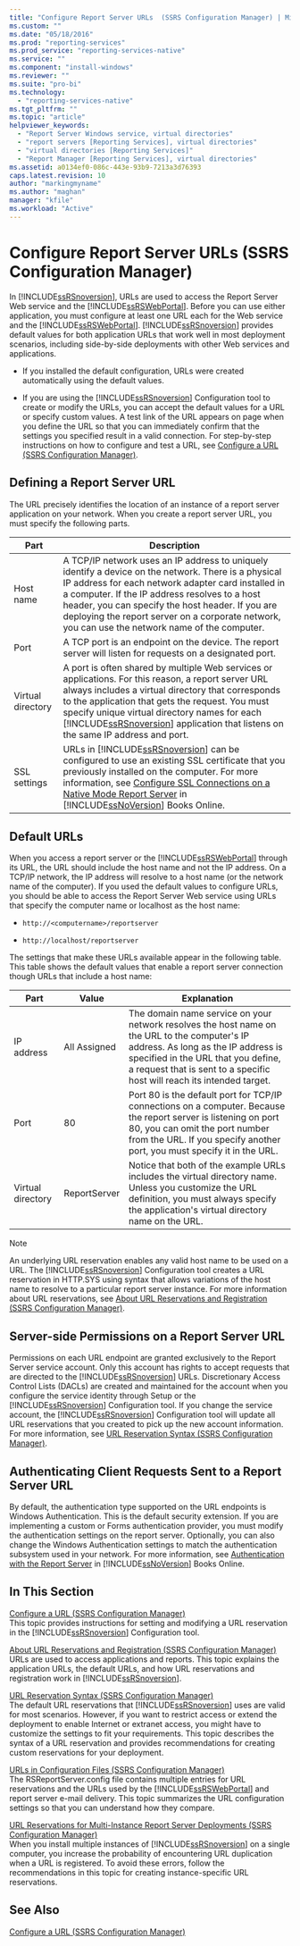 ```yaml
---
title: "Configure Report Server URLs  (SSRS Configuration Manager) | Microsoft Docs"
ms.custom: ""
ms.date: "05/18/2016"
ms.prod: "reporting-services"
ms.prod_service: "reporting-services-native"
ms.service: ""
ms.component: "install-windows"
ms.reviewer: ""
ms.suite: "pro-bi"
ms.technology: 
  - "reporting-services-native"
ms.tgt_pltfrm: ""
ms.topic: "article"
helpviewer_keywords: 
  - "Report Server Windows service, virtual directories"
  - "report servers [Reporting Services], virtual directories"
  - "virtual directories [Reporting Services]"
  - "Report Manager [Reporting Services], virtual directories"
ms.assetid: a0134ef0-086c-443e-93b9-7213a3d76393
caps.latest.revision: 10
author: "markingmyname"
ms.author: "maghan"
manager: "kfile"
ms.workload: "Active"
---
```

# Configure Report Server URLs  (SSRS Configuration Manager)
  In [!INCLUDE[ssRSnoversion](../../includes/ssrsnoversion-md.md)], URLs are used to access the Report Server Web service and the [!INCLUDE[ssRSWebPortal](../../includes/ssrswebportal.md)]. Before you can use either application, you must configure at least one URL each for the Web service and the [!INCLUDE[ssRSWebPortal](../../includes/ssrswebportal.md)]. [!INCLUDE[ssRSnoversion](../../includes/ssrsnoversion-md.md)] provides default values for both application URLs that work well in most deployment scenarios, including side-by-side deployments with other Web services and applications.  
  
-   If you installed the default configuration, URLs were created automatically using the default values.  
  
-   If you are using the [!INCLUDE[ssRSnoversion](../../includes/ssrsnoversion-md.md)] Configuration tool to create or modify the URLs, you can accept the default values for a URL or specify custom values. A test link of the URL appears on page when you define the URL so that you can immediately confirm that the settings you specified result in a valid connection. For step-by-step instructions on how to configure and test a URL, see [Configure a URL  &#40;SSRS Configuration Manager&#41;](../../reporting-services/install-windows/configure-a-url-ssrs-configuration-manager.md).  
  
## Defining a Report Server URL  
 The URL precisely identifies the location of an instance of a report server application on your network. When you create a report server URL, you must specify the following parts.  
  
|Part|Description|  
|----------|-----------------|  
|Host name|A TCP/IP network uses an IP address to uniquely identify a device on the network. There is a physical IP address for each network adapter card installed in a computer. If the IP address resolves to a host header, you can specify the host header. If you are deploying the report server on a corporate network, you can use the network name of the computer.|  
|Port|A TCP port is an endpoint on the device. The report server will listen for requests on a designated port.|  
|Virtual directory|A port is often shared by multiple Web services or applications. For this reason, a report server URL always includes a virtual directory that corresponds to the application that gets the request. You must specify unique virtual directory names for each [!INCLUDE[ssRSnoversion](../../includes/ssrsnoversion-md.md)] application that listens on the same IP address and port.|  
|SSL settings|URLs in [!INCLUDE[ssRSnoversion](../../includes/ssrsnoversion-md.md)] can be configured to use an existing SSL certificate that you previously installed on the computer. For more information, see [Configure SSL Connections on a Native Mode Report Server](../../reporting-services/security/configure-ssl-connections-on-a-native-mode-report-server.md) in [!INCLUDE[ssNoVersion](../../includes/ssnoversion-md.md)] Books Online.|  
  
## Default URLs  
 When you access a report server or the [!INCLUDE[ssRSWebPortal](../../includes/ssrswebportal.md)] through its URL, the URL should include the host name and not the IP address. On a TCP/IP network, the IP address will resolve to a host name (or the network name of the computer). If you used the default values to configure URLs, you should be able to access the Report Server Web service using URLs that specify the computer name or localhost as the host name:  
  
-   `http://<computername>/reportserver`  
  
-   `http://localhost/reportserver`  
  
 The settings that make these URLs available appear in the following table. This table shows the default values that enable a report server connection though URLs that include a host name:  
  
|Part|Value|Explanation|  
|----------|-----------|-----------------|  
|IP address|All Assigned|The domain name service on your network resolves the host name on the URL to the computer's IP address. As long as the IP address is specified in the URL that you define, a request that is sent to a specific host will reach its intended target.|  
|Port|80|Port 80 is the default port for TCP/IP connections on a computer. Because the report server is listening on port 80, you can omit the port number from the URL. If you specify another port, you must specify it in the URL.|  
|Virtual directory|ReportServer|Notice that both of the example URLs includes the virtual directory name. Unless you customize the URL definition, you must always specify the application's virtual directory name on the URL.|  
  
> [!NOTE]  
>  An underlying URL reservation enables any valid host name to be used on a URL. The [!INCLUDE[ssRSnoversion](../../includes/ssrsnoversion-md.md)] Configuration tool creates a URL reservation in HTTP.SYS using syntax that allows variations of the host name to resolve to a particular report server instance. For more information about URL reservations, see [About URL Reservations and Registration  &#40;SSRS Configuration Manager&#41;](../../reporting-services/install-windows/about-url-reservations-and-registration-ssrs-configuration-manager.md).  
  
## Server-side Permissions on a Report Server URL  
 Permissions on each URL endpoint are granted exclusively to the Report Server service account. Only this account has rights to accept requests that are directed to the [!INCLUDE[ssRSnoversion](../../includes/ssrsnoversion-md.md)] URLs. Discretionary Access Control Lists (DACLs) are created and maintained for the account when you configure the service identity through Setup or the [!INCLUDE[ssRSnoversion](../../includes/ssrsnoversion-md.md)] Configuration tool. If you change the service account, the [!INCLUDE[ssRSnoversion](../../includes/ssrsnoversion-md.md)] Configuration tool will update all URL reservations that you created to pick up the new account information. For more information, see [URL Reservation Syntax  &#40;SSRS Configuration Manager&#41;](../../reporting-services/install-windows/url-reservation-syntax-ssrs-configuration-manager.md).  
  
## Authenticating Client Requests Sent to a Report Server URL  
 By default, the authentication type supported on the URL endpoints is Windows Authentication. This is the default security extension. If you are implementing a custom or Forms authentication provider, you must modify the authentication settings on the report server. Optionally, you can also change the Windows Authentication settings to match the authentication subsystem used in your network. For more information, see [Authentication with the Report Server](../../reporting-services/security/authentication-with-the-report-server.md) in [!INCLUDE[ssNoVersion](../../includes/ssnoversion-md.md)] Books Online.  
  
## In This Section  
 [Configure a URL  &#40;SSRS Configuration Manager&#41;](../../reporting-services/install-windows/configure-a-url-ssrs-configuration-manager.md)  
 This topic provides instructions for setting and modifying a URL reservation in the [!INCLUDE[ssRSnoversion](../../includes/ssrsnoversion-md.md)] Configuration tool.  
  
 [About URL Reservations and Registration  &#40;SSRS Configuration Manager&#41;](../../reporting-services/install-windows/about-url-reservations-and-registration-ssrs-configuration-manager.md)  
 URLs are used to access applications and reports. This topic explains the application URLs, the default URLs, and how URL reservations and registration work in [!INCLUDE[ssRSnoversion](../../includes/ssrsnoversion-md.md)].  
  
 [URL Reservation Syntax  &#40;SSRS Configuration Manager&#41;](../../reporting-services/install-windows/url-reservation-syntax-ssrs-configuration-manager.md)  
 The default URL reservations that [!INCLUDE[ssRSnoversion](../../includes/ssrsnoversion-md.md)] uses are valid for most scenarios. However, if you want to restrict access or extend the deployment to enable Internet or extranet access, you might have to customize the settings to fit your requirements. This topic describes the syntax of a URL reservation and provides recommendations for creating custom reservations for your deployment.  
  
 [URLs in Configuration Files  &#40;SSRS Configuration Manager&#41;](../../reporting-services/install-windows/urls-in-configuration-files-ssrs-configuration-manager.md)  
 The RSReportServer.config file contains multiple entries for URL reservations and the URLs used by the [!INCLUDE[ssRSWebPortal](../../includes/ssrswebportal.md)] and report server e-mail delivery. This topic summarizes the URL configuration settings so that you can understand how they compare.  
  
 [URL Reservations for Multi-Instance Report Server Deployments  &#40;SSRS Configuration Manager&#41;](../../reporting-services/install-windows/url-reservations-for-multi-instance-report-server-deployments.md)  
 When you install multiple instances of [!INCLUDE[ssRSnoversion](../../includes/ssrsnoversion-md.md)] on a single computer, you increase the probability of encountering URL duplication when a URL is registered. To avoid these errors, follow the recommendations in this topic for creating instance-specific URL reservations.  
  
## See Also  
 [Configure a URL  &#40;SSRS Configuration Manager&#41;](../../reporting-services/install-windows/configure-a-url-ssrs-configuration-manager.md) 
